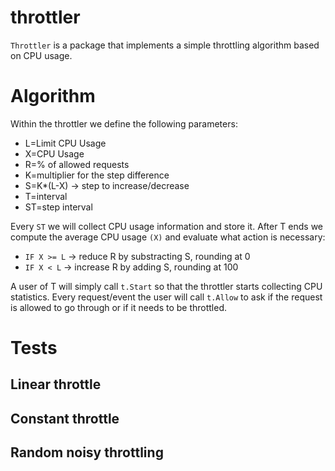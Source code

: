 # throttler

`Throttler` is a package that implements a simple throttling algorithm based on CPU usage.

# Algorithm

Within the throttler we define the following parameters:

* L=Limit CPU Usage
* X=CPU Usage
* R=% of allowed requests
* K=multiplier for the step difference
* S=K*(L-X) -> step to increase/decrease
* T=interval
* ST=step interval

Every `ST` we will collect CPU usage information and store it. After T ends we compute the average CPU usage `(X)` and evaluate what action is necessary:

* `IF X >= L` 	-> reduce R by substracting S, rounding at 0
* `IF X < L` 	-> increase R by adding S, rounding at 100

A user of T will simply call `t.Start` so that the throttler starts collecting CPU statistics. Every request/event the user will call `t.Allow` to ask if the request is allowed to go through or if it needs to be throttled.

# Tests

## Linear throttle

## Constant throttle

## Random noisy throttling
